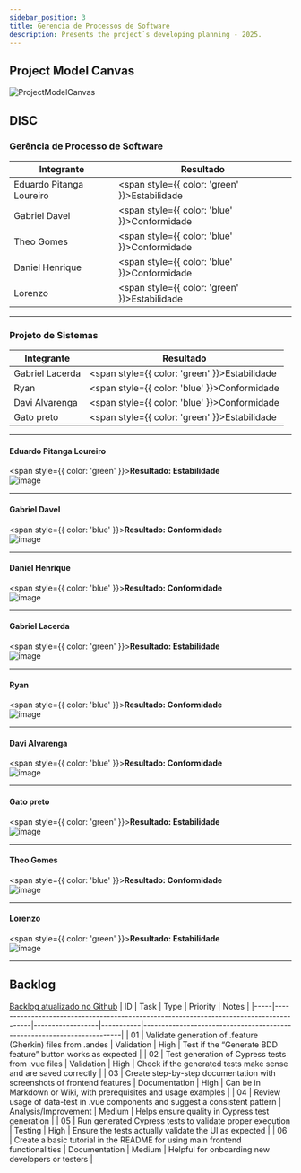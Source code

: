 ```yaml
---
sidebar_position: 3
title: Gerencia de Processos de Software
description: Presents the project`s developing planning - 2025.
---
```


## Project Model Canvas
![ProjectModelCanvas](https://github.com/user-attachments/assets/75d8b747-162f-4019-8fda-822d56d869ae)

## DISC
### Gerência de Processo de Software

| Integrante                | Resultado                                         |
|--------------------------|---------------------------------------------------|
| Eduardo Pitanga Loureiro | <span style={{ color: 'green' }}>Estabilidade</span>    |
| Gabriel Davel            | <span style={{ color: 'blue' }}>Conformidade</span>     |
| Theo Gomes               | <span style={{ color: 'blue' }}>Conformidade</span>     |
| Daniel Henrique          | <span style={{ color: 'blue' }}>Conformidade</span>     |
| Lorenzo                  | <span style={{ color: 'green' }}>Estabilidade</span>    |

---

### Projeto de Sistemas

| Integrante       | Resultado                                         |
|------------------|--------------------------------------------------|
| Gabriel Lacerda  | <span style={{ color: 'green' }}>Estabilidade</span>    |
| Ryan             | <span style={{ color: 'blue' }}>Conformidade</span>     |
| Davi Alvarenga   | <span style={{ color: 'blue' }}>Conformidade</span>     |
| Gato preto       | <span style={{ color: 'green' }}>Estabilidade</span>    |

---
#### Eduardo Pitanga Loureiro
<span style={{ color: 'green' }}><strong>Resultado: Estabilidade</strong></span>  
![image](https://github.com/user-attachments/assets/c5611100-4206-4d4a-a55f-c61d49cb25e8)

---
#### Gabriel Davel
<span style={{ color: 'blue' }}><strong>Resultado: Conformidade</strong></span>  
![image](https://github.com/user-attachments/assets/bed0e785-7437-428b-9780-e2b73fd0476a)

---
#### Daniel Henrique
<span style={{ color: 'blue' }}><strong>Resultado: Conformidade</strong></span>  
![image](https://github.com/user-attachments/assets/916a485f-2481-46b8-a8dd-d1f7fc3799cd)

---

#### Gabriel Lacerda
<span style={{ color: 'green' }}><strong>Resultado: Estabilidade</strong></span>  
![image](https://github.com/user-attachments/assets/3e8cf828-20e9-4625-beef-df0b0ef0e77f)

---

#### Ryan
<span style={{ color: 'blue' }}><strong>Resultado: Conformidade</strong></span>  
![image](https://github.com/user-attachments/assets/b8f83343-a4a0-4910-a449-53003fc0ad25)

---

#### Davi Alvarenga
<span style={{ color: 'blue' }}><strong>Resultado: Conformidade</strong></span>  
![image](https://github.com/user-attachments/assets/f7e36fa9-5952-4eb9-93b4-7009f5c1bd83)

---
#### Gato preto
<span style={{ color: 'green' }}><strong>Resultado: Estabilidade</strong></span>  
![image](https://github.com/user-attachments/assets/1a35ae55-7216-4e15-8502-1ba21d76870e)

---
#### Theo Gomes
<span style={{ color: 'blue' }}><strong>Resultado: Conformidade</strong></span>  
![image](https://github.com/user-attachments/assets/8c949c9b-105f-4448-8ed0-7007f27bae0c)

---

#### Lorenzo

<span style={{ color: 'green' }}><strong>Resultado: Estabilidade</strong></span>  
![image](https://github.com/user-attachments/assets/8cbede36-3bdc-4b41-b430-96a8753c2634)

---

## Backlog
[Backlog atualizado no Github](https://github.com/users/eduardo-pitanga/projects/3/views/1)
| ID  | Task                                                                                   | Type            | Priority  | Notes                                                                 |
|-----|----------------------------------------------------------------------------------------|------------------|-----------|------------------------------------------------------------------------|
| 01  | Validate generation of .feature (Gherkin) files from .andes                       | Validation       | High      | Test if the “Generate BDD feature” button works as expected            |
| 02  | Test generation of Cypress tests from .vue files                                     | Validation       | High      | Check if the generated tests make sense and are saved correctly        |
| 03  | Create step-by-step documentation with screenshots of frontend features                | Documentation    | High      | Can be in Markdown or Wiki, with prerequisites and usage examples      |
| 04  | Review usage of data-test in .vue components and suggest a consistent pattern       | Analysis/Improvement | Medium | Helps ensure quality in Cypress test generation                        |
| 05  | Run generated Cypress tests to validate proper execution                               | Testing          | High      | Ensure the tests actually validate the UI as expected                  |
| 06  | Create a basic tutorial in the README for using main frontend functionalities          | Documentation    | Medium    | Helpful for onboarding new developers or testers                       |
